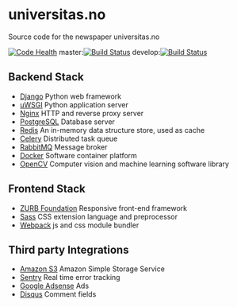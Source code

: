 # universitas.no

Source code for the newspaper universitas.no

[![Code Health](https://landscape.io/github/haakenlid/tassen-dockerize/master/landscape.svg?style=flat)](https://landscape.io/github/haakenlid/tassen-dockerize/master)
master:[![Build Status](https://travis-ci.org/universitas/universitas.no.svg?branch=master)](https://travis-ci.org/universitas/universitas.no)
develop:[![Build Status](https://travis-ci.org/universitas/universitas.no.svg?branch=develop)](https://travis-ci.org/universitas/universitas.no)

## Backend Stack
- [Django](https://www.djangoproject.com/) Python web framework
- [uWSGI](https://uwsgi-docs.readthedocs.io/) Python application server
- [Nginx](http://nginx.org) HTTP and reverse proxy server
- [PostgreSQL](http://www.postgresql.org) Database server
- [Redis](http://redis.io) An in-memory data structure store, used as cache
- [Celery](http://www.celeryproject.org/) Distributed task queue
- [RabbitMQ](https://www.rabbitmq.com/) Message broker
- [Docker](https://www.docker.com/) Software container platform
- [OpenCV](http://opencv.org) Computer vision and machine learning software library

## Frontend Stack
- [ZURB Foundation](http://foundation.zurb.com) Responsive front-end framework
- [Sass](http://sass-lang.com/) CSS extension language and preprocessor
- [Webpack](https://webpack.js.org/) js and css module bundler

## Third party Integrations
- [Amazon S3](https://aws.amazon.com/s3/) Amazon Simple Storage Service
- [Sentry](https://sentry.io) Real time error tracking
- [Google Adsense](https://www.google.com/adsense/start/) Ads
- [Disqus](https://disqus.com) Comment fields

